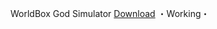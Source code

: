 WorldBox God Simulator
[Download](https://www.mediafire.com/file/39pogr00u5ohis2/WorldBox_God_Simulator.zip/file)
・Working・
